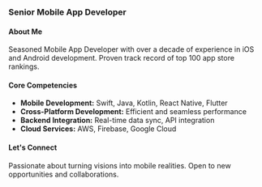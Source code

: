 ### Senior Mobile App Developer

#### About Me
Seasoned Mobile App Developer with over a decade of experience in iOS and Android development. Proven track record of top 100 app store rankings.

#### Core Competencies
- **Mobile Development:** Swift, Java, Kotlin, React Native, Flutter
- **Cross-Platform Development:** Efficient and seamless performance
- **Backend Integration:** Real-time data sync, API integration
- **Cloud Services:** AWS, Firebase, Google Cloud

#### Let's Connect
Passionate about turning visions into mobile realities. Open to new opportunities and collaborations.
